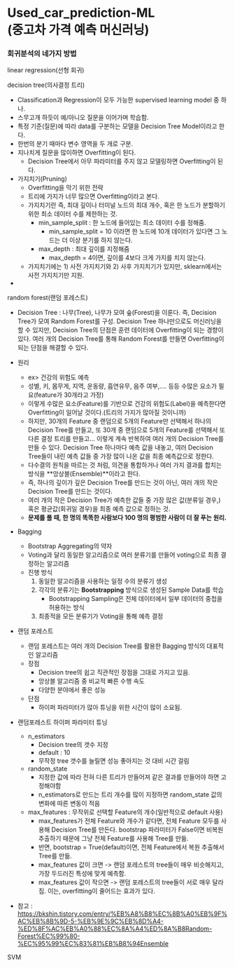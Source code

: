 # Used_car_prediction-ML<br>(중고차 가격 예측 머신러닝)

### 회귀분석의 네가지 방법

linear regression(선형 회귀)

decision tree(의사결정 트리)

- Classification과 Regression이 모두 가능한 supervised learning model 중 하나.
- 스무고개 하듯이 예/아니오 질문을 이어가며 학습함.
- 특정 기준(질문)에 따라 data를 구분하는 모델을 Decision Tree Model이라고 한다.
- 한번의 분기 때마다 변수 영역을 두 개로 구분.
- 지나치게 질문을 많이하면 Overfitting이 된다.
  - Decision Tree에서 아무 파라미터를 주지 않고 모델링하면 Overfitting이 된다.
- 가지치기(Pruning)
  - Overfitting을 막기 위한 전략
  - 트리에 가지가 너무 많으면 Overfitting이라고 본다.
  - 가지치기란 즉, 최대 깊이나 터미널 노드의 최대 개수, 혹은 한 노드가 분할하기 위한 최소 데이터 수를 제한하는 것.
    - min_sample_split : 한 노드에 들어있는 최소 데이터 수를 정해줌.
      - min_sample_split = 10 이라면 한 노드에 10개 데이터가 있다면 그 노드는 더 이상 분기를 하지 않는다.
    - max_depth : 최대 깊이를 지정해줌
      - max_depth = 4이면, 깊이를 4보다 크게 가지를 치지 않는다.
  - 가지치기에는 1) 사전 가지치기와 2) 사후 가지치기가 있지만, sklearn에서는 사전 가지치기만 지원.
- 

random forest(랜덤 포레스트)

- Decision Tree : 나무(Tree), 나무가 모여 숲(Forest)을 이룬다. 즉, Decision Tree가 모여 Random Forest를 구성. Decision Tree 하나만으로도 머신러닝을 할 수 있지만, Decision Tree의 단점은 훈련 데이터에 Overfitting이 되는 경향이 있다. 여러 개의 Decision Tree를 통해 Random Forest를 만들면 Overfitting이 되는 단점을 해결할 수 있다.
- 원리
  - ex> 건강의 위험도 예측
  - 성별, 키, 몸무게, 지역, 운동량, 흡연유무, 음주 여부,.... 등등 수많은 요소가 필요(feature가 30개라고 가정)
  - 이렇게 수많은 요소(Feature)를 기반으로 건강의 위험도(Label)을 예측한다면 Overfitting이 일어날 것이다.(트리의 가지가 많아질 것이니까)
  - 하지만, 30개의 Feature 중 랜덤으로 5개의 Feature만 선택해서 하나의 Decision Tree를 만들고, 또 30개 중 랜덤으로 5개의 Feature를 선택해서 또 다른 결정 트리를 만들고... 이렇게 계속 반복하여 여러 개의 Decision Tree를 만들 수 있다. Decision Tree 하나마다 예측 값을 내놓고, 여러 Decision Tree들이 내린 예측 값들 중 가장 많이 나온 값을 최종 예측값으로 정한다.
  - 다수결의 원칙을 따르는 것 처럼, 의견을 통합하거나 여러 가지 결과를 합치는 방식을 **앙상블(Ensemble)**이라고 한다.
  - 즉, 하나의 깊이가 깊은 Decision Tree를 만드는 것이 아닌, 여러 개의 작은 Decision Tree를 만드는 것이다.
  - 여러 개의 작은 Decision Tree가 예측한 값들 중 가장 많은 값(분류일 경우,) 혹은 평균값(회귀일 경우)을 최종 예측 값으로 정하는 것.
  - **문제를 풀 때, 한 명의 똑똑한 사람보다 100 명의 평범한 사람이 더 잘 푸는 원리.**

- Bagging
  - Bootstrap Aggregating의 약자
  - Voting과 달리 동일한 알고리즘으로 여러 분류기를 만들어 voting으로 최종 결정하는 알고리즘
  - 진행 방식
    1. 동일한 알고리즘을 사용하는 일정 수의 분류기 생성
    2. 각각의 분류기는 **Bootstrapping** 방식으로 생성된 Sample Data를 학습
       - Bootstrapping Sampling은 전체 데이터에서 일부 데이터의 중첩을 허용하는 방식
    3. 최종적을 모든 분류기가 Voting을 통해 예측 결정
- 랜덤 포레스트
  - 랜덤 포레스트는 여러 개의 Decision Tree를 활용한 Bagging 방식의 대표적인 알고리즘
  - 장점
    - Decision tree의 쉽고 직관적인 장점을 그대로 가지고 있음.
    - 앙상블 알고리즘 중 비교적 빠른 수행 속도
    - 다양한 분야에서 좋은 성능
  - 단점
    - 하이퍼 파라미터가 많아 튜닝을 위한 시간이 많이 소요됨.
- 랜덤포레스트 하이퍼 파라미터 튜닝
  - n_estimators
    - Decision tree의 갯수 지정
    - default : 10
    - 무작정 tree 갯수를 늘릴면 성능 좋아지는 것 대비 시간 걸림
  - random_state
    - 지정한 값에 따라 전혀 다른 트리가 만들어져 같은 결과를 만들어야 하면 고정해야함
    - n_estimators로 만드는 트리 개수를 많이 지정하면 random_state 값의 변화에 따른 변동이 적음
  - max_features : 무작위로 선택할 Feature의 개수(일반적으로 default 사용)
    - max_features가 전체 Feature와 개수가 같다면, 전체 Feature 모두를 사용해 Decision Tree를 만든다. bootstrap 파라미터가 False이면 비복원 추출하기 때문에 그냥 전체 Feature를 사용해 Tree를 만듦.
    - 반면, bootstrap = True(default)이면, 전체 Feature에서 복원 추출해서 Tree를 만듦.
    - max_features 값이 크면 -> 랜덤 포레스트의 tree들이 매우 비슷해지고, 가장 두드러진 특성에 맞게 예측함.
    - max_features 값이 작으면 -> 랜덤 포레스트의 tree들이 서로 매우 달라짐. 이는, overfitting이 줄어드는 효과가 있다.

- 참고 : https://bkshin.tistory.com/entry/%EB%A8%B8%EC%8B%A0%EB%9F%AC%EB%8B%9D-5-%EB%9E%9C%EB%8D%A4-%ED%8F%AC%EB%A0%88%EC%8A%A4%ED%8A%B8Random-Forest%EC%99%80-%EC%95%99%EC%83%81%EB%B8%94Ensemble

SVM





